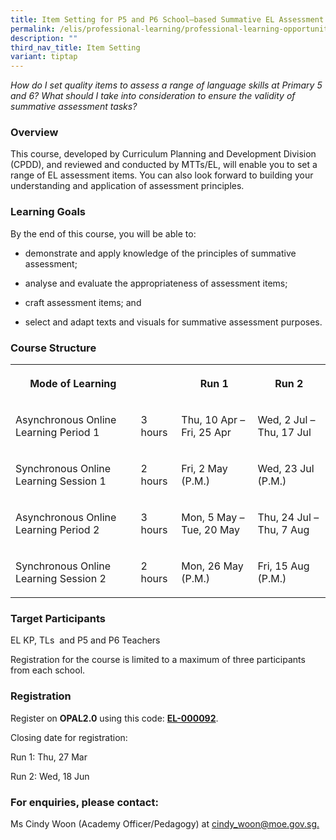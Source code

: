 ```yaml
---
title: Item Setting for P5 and P6 School–based Summative EL Assessment
permalink: /elis/professional-learning/professional-learning-opportunities/item-setting-for-p5-and-p6/
description: ""
third_nav_title: Item Setting
variant: tiptap
---
```

<p><em>How do I set quality items to assess a range of language skills at Primary 5 and 6? What should I take into consideration to ensure the validity of summative assessment tasks?</em>
</p>
<h3>Overview</h3>
<p>This course, developed by Curriculum Planning and Development Division
(CPDD), and reviewed and conducted by MTTs/EL, will enable you to set a
range of EL assessment items. You can also look forward to building your
understanding and application of assessment principles.</p>
<h3>Learning Goals</h3>
<p>By the end of this course, you will be able to:</p>
<ul>
<li>
<p>demonstrate and apply knowledge of the principles of summative assessment;</p>
</li>
<li>
<p>analyse and evaluate the appropriateness of assessment items;</p>
</li>
<li>
<p>craft assessment items; and</p>
</li>
<li>
<p>select and adapt texts and visuals for summative assessment purposes.</p>
</li>
</ul>
<h3>Course Structure</h3>
<table style="minWidth: 100px">
<colgroup>
<col>
<col>
<col>
<col>
</colgroup>
<tbody>
<tr>
<th rowspan="1" colspan="1">
<p>Mode of Learning</p>
</th>
<th rowspan="1" colspan="1">
<p></p>
</th>
<th rowspan="1" colspan="1">
<p>Run 1</p>
</th>
<th rowspan="1" colspan="1">
<p>Run 2</p>
</th>
</tr>
<tr>
<td rowspan="1" colspan="1">
<p>Asynchronous Online Learning Period 1</p>
</td>
<td rowspan="1" colspan="1">
<p>3 hours</p>
</td>
<td rowspan="1" colspan="1">
<p>Thu, 10 Apr – Fri, 25 Apr</p>
</td>
<td rowspan="1" colspan="1">
<p>Wed, 2 Jul – Thu, 17 Jul</p>
</td>
</tr>
<tr>
<td rowspan="1" colspan="1">
<p>Synchronous Online Learning Session 1</p>
</td>
<td rowspan="1" colspan="1">
<p>2 hours</p>
</td>
<td rowspan="1" colspan="1">
<p>Fri, 2 May (P.M.)</p>
</td>
<td rowspan="1" colspan="1">
<p>Wed, 23 Jul (P.M.)</p>
</td>
</tr>
<tr>
<td rowspan="1" colspan="1">
<p>Asynchronous Online Learning Period 2</p>
</td>
<td rowspan="1" colspan="1">
<p>3 hours</p>
</td>
<td rowspan="1" colspan="1">
<p>Mon, 5 May – Tue, 20 May</p>
</td>
<td rowspan="1" colspan="1">
<p>Thu, 24 Jul – Thu, 7 Aug</p>
</td>
</tr>
<tr>
<td rowspan="1" colspan="1">
<p>Synchronous Online Learning Session 2</p>
</td>
<td rowspan="1" colspan="1">
<p>2 hours</p>
</td>
<td rowspan="1" colspan="1">
<p>Mon, 26 May (P.M.)</p>
</td>
<td rowspan="1" colspan="1">
<p>Fri, 15 Aug (P.M.)</p>
</td>
</tr>
</tbody>
</table>
<h3>Target Participants</h3>
<p>EL KP, TLs&nbsp; and P5 and P6 Teachers</p>
<p>Registration for the course is limited to a maximum of three participants
from each school.</p>
<h3>Registration</h3>
<p>Register on&nbsp;<strong>OPAL2.0</strong>&nbsp;using this code:&nbsp;<strong><a href="https://www.opal2.moe.edu.sg/app/learner/detail/course/b1256ed1-950c-40cf-ba4f-4b1cd882813c" rel="noopener noreferrer nofollow" target="_blank">EL-000092</a></strong>.</p>
<p>Closing date for registration:</p>
<p>Run 1: Thu, 27 Mar</p>
<p>Run 2: Wed, 18 Jun</p>
<h3>For enquiries, please contact:</h3>
<p>Ms Cindy Woon (Academy Officer/Pedagogy) at <a href="mailto:cindy_woon@moe.gov.sg" rel="noopener noreferrer nofollow" target="_blank">cindy_woon@moe.gov.sg.</a>
</p>